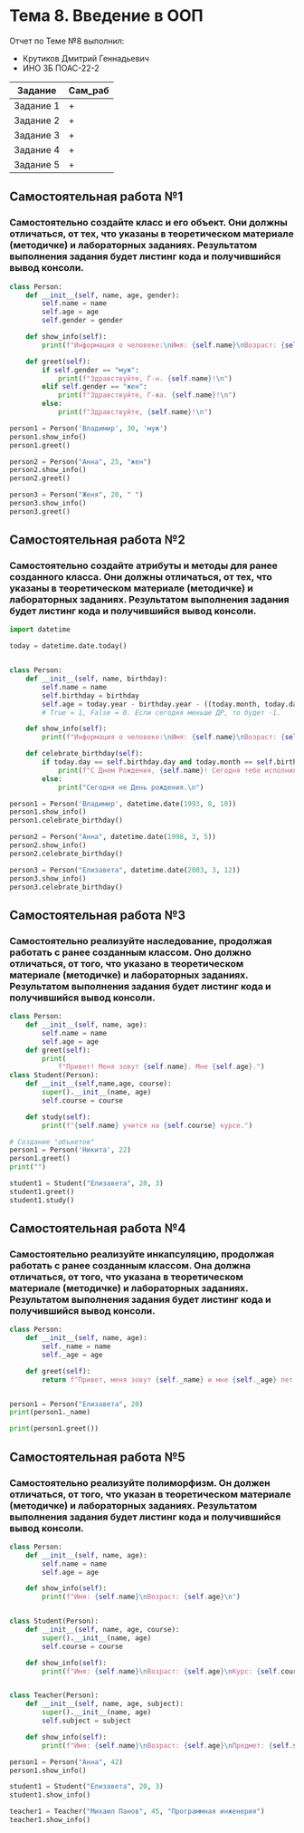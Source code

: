 # Тема 8. Введение в ООП
Отчет по Теме №8 выполнил:
- Крутиков Дмитрий Геннадьевич
- ИНО ЗБ ПОАС-22-2

| Задание | Сам_раб |
| ------ | ------ |
| Задание 1 | + |
| Задание 2 | + |
| Задание 3 | + |
| Задание 4 | + |
| Задание 5 | + |

## Самостоятельная работа №1
### Самостоятельно создайте класс и его объект. Они должны отличаться, от тех, что указаны в теоретическом материале (методичке) и лабораторных заданиях. Результатом выполнения задания будет листинг кода и получившийся вывод консоли.

```python
class Person:
    def __init__(self, name, age, gender):
        self.name = name
        self.age = age
        self.gender = gender

    def show_info(self):
        print(f"Информация о человеке:\nИмя: {self.name}\nВозраст: {self.age}\nПол: {self.gender}")

    def greet(self):
        if self.gender == "муж":
            print(f"Здравствуйте, Г-н. {self.name}!\n")
        elif self.gender == "жен":
            print(f"Здравствуйте, Г-жа. {self.name}!\n")
        else:
            print(f"Здравствуйте, {self.name}!\n")

person1 = Person('Владимир', 30, 'муж')
person1.show_info()
person1.greet()

person2 = Person("Анна", 25, "жен")
person2.show_info()
person2.greet()

person3 = Person("Женя", 20, " ")
person3.show_info()
person3.greet()
```

 
## Самостоятельная работа №2
### Самостоятельно создайте атрибуты и методы для ранее созданного класса. Они должны отличаться, от тех, что указаны в теоретическом материале (методичке) и лабораторных заданиях. Результатом выполнения задания будет листинг кода и получившийся вывод консоли.

```python
import datetime

today = datetime.date.today()


class Person:
    def __init__(self, name, birthday):
        self.name = name
        self.birthday = birthday
        self.age = today.year - birthday.year - ((today.month, today.day) < (birthday.month, birthday.day))
        # True = 1, False = 0. Если сегодня меньше ДР, то будет -1.

    def show_info(self):
        print(f"Информация о человеке:\nИмя: {self.name}\nВозраст: {self.age}\nДень Рождения: {self.birthday}")

    def celebrate_birthday(self):
        if today.day == self.birthday.day and today.month == self.birthday.month:
            print(f"С Днем Рождения, {self.name}! Сегодня тебе исполнилось {self.age} лет.\n")
        else:
            print("Сегодня не День рождения.\n")

person1 = Person('Владимир', datetime.date(1993, 8, 10))
person1.show_info()
person1.celebrate_birthday()

person2 = Person("Анна", datetime.date(1998, 3, 5))
person2.show_info()
person2.celebrate_birthday()

person3 = Person("Елизавета", datetime.date(2003, 3, 12))
person3.show_info()
person3.celebrate_birthday()
```

## Самостоятельная работа №3
### Самостоятельно реализуйте наследование, продолжая работать с ранее созданным классом. Оно должно отличаться, от того, что указано в теоретическом материале (методичке) и лабораторных заданиях. Результатом выполнения задания будет листинг кода и получившийся вывод консоли.

```python
class Person:
    def __init__(self, name, age):
        self.name = name
        self.age = age
    def greet(self):
        print(
            f"Привет! Меня зовут {self.name}. Мне {self.age}.")
class Student(Person):
    def __init__(self,name,age, course):
        super().__init__(name, age)
        self.course = course

    def study(self):
        print(f"{self.name} учится на {self.course} курсе.")

# Создание "объкетов"
person1 = Person('Никита', 22)
person1.greet()
print("")

student1 = Student("Елизавета", 20, 3)
student1.greet()
student1.study()
```


  
## Самостоятельная работа №4
### Самостоятельно реализуйте инкапсуляцию, продолжая работать с ранее созданным классом. Она должна отличаться, от того, что указана в теоретическом материале (методичке) и лабораторных заданиях. Результатом выполнения задания будет листинг кода и получившийся вывод консоли.
  
```python
class Person:
    def __init__(self, name, age):
        self._name = name
        self._age = age

    def greet(self):
        return f"Привет, меня зовут {self._name} и мне {self._age} лет."


person1 = Person("Елизавета", 20)
print(person1._name)

print(person1.greet())
```


## Самостоятельная работа №5
### Самостоятельно реализуйте полиморфизм. Он должен отличаться, от того, что указан в теоретическом материале (методичке) и лабораторных заданиях. Результатом выполнения задания будет листинг кода и получившийся вывод консоли.
  
```python
class Person:
    def __init__(self, name, age):
        self.name = name
        self.age = age

    def show_info(self):
        print(f"Имя: {self.name}\nВозраст: {self.age}\n")


class Student(Person):
    def __init__(self, name, age, course):
        super().__init__(name, age)
        self.course = course

    def show_info(self):
        print(f"Имя: {self.name}\nВозраст: {self.age}\nКурс: {self.course}\n")


class Teacher(Person):
    def __init__(self, name, age, subject):
        super().__init__(name, age)
        self.subject = subject

    def show_info(self):
        print(f"Имя: {self.name}\nВозраст: {self.age}\nПредмет: {self.subject}\n")

person1 = Person("Анна", 42)
person1.show_info()

student1 = Student("Елизавета", 20, 3)
student1.show_info()

teacher1 = Teacher("Михаил Панов", 45, "Программная инженерия")
teacher1.show_info()
```





